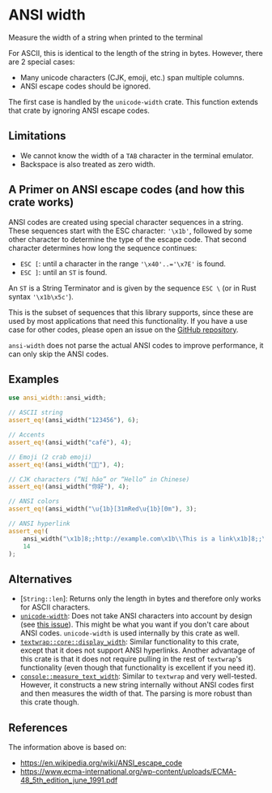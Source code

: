 # ANSI width

Measure the width of a string when printed to the terminal

For ASCII, this is identical to the length of the string in bytes. However,
there are 2 special cases:

- Many unicode characters (CJK, emoji, etc.) span multiple columns.
- ANSI escape codes should be ignored.

The first case is handled by the `unicode-width` crate. This function extends
that crate by ignoring ANSI escape codes.

## Limitations

- We cannot know the width of a `TAB` character in the terminal emulator.
- Backspace is also treated as zero width.

## A Primer on ANSI escape codes (and how this crate works)

ANSI codes are created using special character sequences in a string. These
sequences start with the ESC character: `'\x1b'`, followed by some other
character to determine the type of the escape code. That second character
determines how long the sequence continues:

- `ESC [`: until a character in the range `'\x40'..='\x7E'` is found.
- `ESC ]`: until an `ST` is found.

An `ST` is a String Terminator and is given by the sequence `ESC \` (or in Rust
syntax `'\x1b\x5c'`).

This is the subset of sequences that this library supports, since these are used
by most applications that need this functionality. If you have a use case for
other codes, please open an issue on the
[GitHub repository](https://github.com/uutils/ansi-width).

`ansi-width` does not parse the actual ANSI codes to improve performance, it can
only skip the ANSI codes.

## Examples

```rust
use ansi_width::ansi_width;

// ASCII string
assert_eq!(ansi_width("123456"), 6);

// Accents
assert_eq!(ansi_width("café"), 4);

// Emoji (2 crab emoji)
assert_eq!(ansi_width("🦀🦀"), 4);

// CJK characters (“Nǐ hǎo” or “Hello” in Chinese)
assert_eq!(ansi_width("你好"), 4);

// ANSI colors
assert_eq!(ansi_width("\u{1b}[31mRed\u{1b}[0m"), 3);

// ANSI hyperlink
assert_eq!(
    ansi_width("\x1b]8;;http://example.com\x1b\\This is a link\x1b]8;;\x1b\\"),
    14
);
```

## Alternatives

- [`String::len`]: Returns only the length in bytes and therefore only works for
  ASCII characters.
- [`unicode-width`](https://crates.io/crates/unicode-width): Does not take ANSI
  characters into account by design (see
  [this issue](https://github.com/unicode-rs/unicode-width/issues/24)). This
  might be what you want if you don't care about ANSI codes. `unicode-width` is
  used internally by this crate as well.
- [`textwrap::core::display_width`](https://docs.rs/textwrap/latest/textwrap/core/fn.display_width.html):
  Similar functionality to this crate, except that it does not support ANSI
  hyperlinks. Another advantage of this crate is that it does not require
  pulling in the rest of `textwrap`'s functionality (even though that
  functionality is excellent if you need it).
- [`console::measure_text_width`](https://docs.rs/console/latest/console/fn.measure_text_width.html):
  Similar to `textwrap` and very well-tested. However, it constructs a new
  string internally without ANSI codes first and then measures the width of
  that. The parsing is more robust than this crate though.

## References

The information above is based on:

- <https://en.wikipedia.org/wiki/ANSI_escape_code>
- <https://www.ecma-international.org/wp-content/uploads/ECMA-48_5th_edition_june_1991.pdf>
